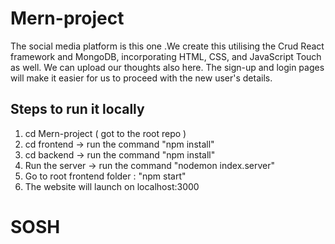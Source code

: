 ﻿# Mern-project
The social media platform is this one .We create this utilising the Crud React framework and MongoDB, incorporating HTML, CSS, and JavaScript Touch as well. We can upload our thoughts also  here. The sign-up and login pages will make it easier for us to proceed with the new user's details.
## Steps to run it locally
 1. cd Mern-project ( got to the root repo )
 2. cd frontend -> run the command "npm install"
 4. cd backend -> run the command "npm install"
 5. Run the server -> run the command "nodemon index.server"
 6. Go to root frontend folder : "npm start"
 7. The website will launch on localhost:3000
# SOSH

